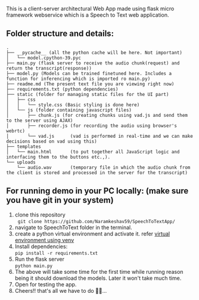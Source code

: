 This is a client-server architectural Web App made using flask micro framework webservice which is a Speech to Text web application.
## Folder structure and details:
```
.
├── __pycache__ (all the python cache will be here. Not important)
│   └── model.cpython-39.pyc
├── main.py (flask server to receive the audio chunk(request) and return the transcript(response)) 
├── model.py (Models can be trained finetuned here. Includes a function for inferencing which is imported ro main.py) 
├── readme.md (The present text file you are viewing right now)
├── requirements.txt (python dependencies)
├── static (folder for managing static files for the UI part)
│   ├── css
│   │   └── style.css (Basic styling is done here) 
│   └── js (folder containing javascript files)
│       ├── chunk.js (for creating chunks using vad.js and send them to the server using AJAX)
│       ├── recorder.js (for recording the audio using browser's webrtc)
│       └── vad.js      (vad is performed in real-time and we can make decisions based on vad using this)
├── templates
│   └── main.html       (to put together all JavaScript logic and interfacing them to the buttons etc.,).
└── uploads
    └── audio.wav       (temporary file in which the audio chunk from the client is stored and processed in the server for the transcript)
```

## For running demo in your PC locally: (make sure you have git in your system)

1. clone this repository </br> ``` git clone https://github.com/Naramkeshav59/SpeechToTextApp/```
2. navigate to SpeechToText folder in the terminal.
3. create a python virtual environment and activate it. refer <a href ='https://docs.python.org/3/library/venv.html'>virtual environment using venv </a>
4. Install dependencies: </br> ```pip install -r requirements.txt ``` 
5. Run the flask server </br> ```python main.py```
6. The above will take some time for the first time while running reason being it should download the models. Later it won't take much time.
7. Open <a href = 'http://127.0.0.1:8000/'> </a> for testing the app.
8. Cheers!! that's all we have to do 🥂🥂...




